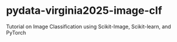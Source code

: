# pydata-virginia2025-image-clf
Tutorial on Image Classification using Scikit-Image, Scikit-learn, and PyTorch
